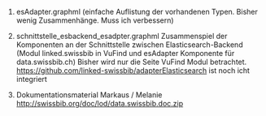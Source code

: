 

1) esAdapter.graphml 
(einfache Auflistung der vorhandenen Typen. Bisher wenig Zusammenhänge. Muss ich verbessern)

2) schnittstelle_esbackend_esadpter.graphml
Zusammenspiel der Komponenten an der Schnittstelle zwischen Elasticsearch-Backend (Modul linked.swissbib in VuFind 
und esAdapter Komponente für data.swissbib.ch)
Bisher wird nur die Seite VuFind Modul betrachtet. https://github.com/linked-swissbib/adapterElasticsearch 
ist noch icht integriert  

3) Dokumentationsmaterial Markaus / Melanie
http://swissbib.org/doc/lod/data.swissbib.doc.zip
